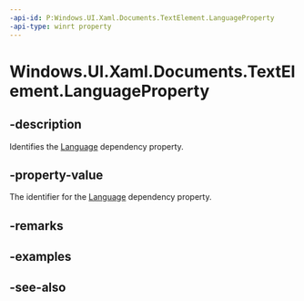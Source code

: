 ```yaml
---
-api-id: P:Windows.UI.Xaml.Documents.TextElement.LanguageProperty
-api-type: winrt property
---
```


<!-- Property syntax
public Windows.UI.Xaml.DependencyProperty LanguageProperty { get; }
-->

# Windows.UI.Xaml.Documents.TextElement.LanguageProperty

## -description
Identifies the [Language](textelement_language.md) dependency property.



## -property-value
The identifier for the [Language](textelement_language.md) dependency property.

## -remarks

## -examples

## -see-also
